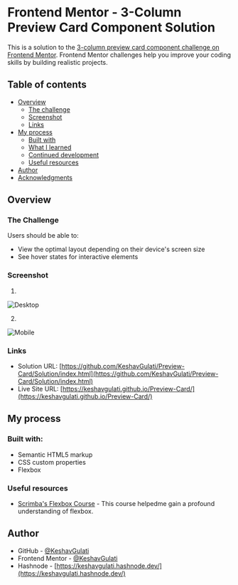 # Frontend Mentor - 3-Column Preview Card Component Solution

This is a solution to the [3-column preview card component challenge on Frontend Mentor](https://www.frontendmentor.io/challenges/3column-preview-card-component-pH92eAR2-). Frontend Mentor challenges help you improve your coding skills by building realistic projects. 

## Table of contents

- [Overview](#overview)
  - [The challenge](#the-challenge)
  - [Screenshot](#screenshot)
  - [Links](#links)
- [My process](#my-process)
  - [Built with](#built-with)
  - [What I learned](#what-i-learned)
  - [Continued development](#continued-development)
  - [Useful resources](#useful-resources)
- [Author](#author)
- [Acknowledgments](#acknowledgments)

## **Overview**

### The Challenge

Users should be able to:

- View the optimal layout depending on their device's screen size
- See hover states for interactive elements

### Screenshot

1. 
  ![Desktop](https://keshavgulati.github.io/Preview-Card/3-column-preview-card-component-main/Desktop-ss.png)

2.
 ![Mobile](https://keshavgulati.github.io/Preview-Card/3-column-preview-card-component-main/Mobile-ss.png)


### Links

- Solution URL: [https://github.com/KeshavGulati/Preview-Card/Solution/index.html](https://github.com/KeshavGulati/Preview-Card/Solution/index.html)
- Live Site URL: [https://keshavgulati.github.io/Preview-Card/](https://keshavgulati.github.io/Preview-Card/)

## My process

### Built with:

- Semantic HTML5 markup
- CSS custom properties
- Flexbox

### Useful resources

- [Scrimba's Flexbox Course](https://scrimba.com/learn/flexbox) - This course helpedme gain a profound understanding of flexbox.

## Author

- GitHub - [@KeshavGulati](https://github.com/KeshavGulati)
- Frontend Mentor - [@KeshavGulati](https://www.frontendmentor.io/profile/KeshavGulati)
- Hashnode - [https://keshavgulati.hashnode.dev/](https://keshavgulati.hashnode.dev/)
